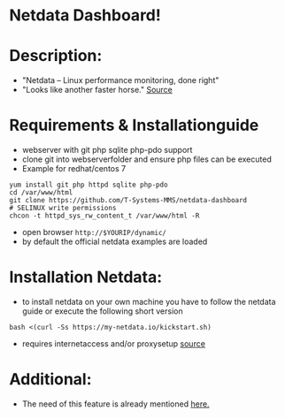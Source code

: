 Netdata Dashboard!
===============================

Description:
========
- "Netdata – Linux performance monitoring, done right"
- "Looks like another faster horse." 
[Source](https://news.ycombinator.com/item?id=11388196)

Requirements & Installationguide
========
- webserver with git php sqlite php-pdo support
- clone git into webserverfolder and ensure php files can be executed
- Example for redhat/centos 7

```
yum install git php httpd sqlite php-pdo
cd /var/www/html
git clone https://github.com/T-Systems-MMS/netdata-dashboard
# SELINUX write permissions
chcon -t httpd_sys_rw_content_t /var/www/html -R
```

- open browser `http://$YOURIP/dynamic/`
- by default the official netdata examples are loaded

Installation Netdata:
============
- to install netdata on your own machine you have to follow the netdata guide or execute the following short version
```
bash <(curl -Ss https://my-netdata.io/kickstart.sh)
```
- requires internetaccess and/or proxysetup [source](https://github.com/firehol/netdata/wiki/Installation)

Additional:
============
- The need of this feature is already mentioned [here.](https://github.com/firehol/netdata/issues/416)





